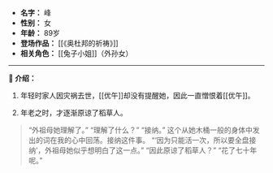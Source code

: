 
- **名字：** 峰
- **性别：** 女
- **年龄：** 89岁
- **登场作品：** [[《奥杜邦的祈祷》]]
- **相关角色：** [[兔子小姐]]（外孙女）

---

**👵 介绍：** 

1. 年轻时家人因灾祸去世，[[优午]]却没有提醒她，因此一直憎恨着[[优午]]。

2. 年老之时，才逐渐原谅了稻草人。

> “外祖母她理解了。”
> “理解了什么？”
> “接纳。”
> 这个从她木桶一般的身体中发出的词在我的心中回荡。接纳这件事。
> “‘因为只能活一次，所以要全盘接纳’，外祖母她似乎想明白了这一点。”
> “因此原谅了稻草人？”
> “花了七十年呢。”